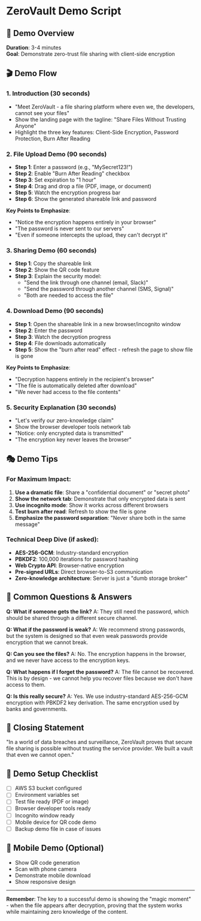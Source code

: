 # ZeroVault Demo Script

## 🎯 Demo Overview
**Duration**: 3-4 minutes  
**Goal**: Demonstrate zero-trust file sharing with client-side encryption

## 🎬 Demo Flow

### 1. Introduction (30 seconds)
- "Meet ZeroVault - a file sharing platform where even we, the developers, cannot see your files"
- Show the landing page with the tagline: "Share Files Without Trusting Anyone"
- Highlight the three key features: Client-Side Encryption, Password Protection, Burn After Reading

### 2. File Upload Demo (90 seconds)
- **Step 1**: Enter a password (e.g., "MySecret123!")
- **Step 2**: Enable "Burn After Reading" checkbox
- **Step 3**: Set expiration to "1 hour"
- **Step 4**: Drag and drop a file (PDF, image, or document)
- **Step 5**: Watch the encryption progress bar
- **Step 6**: Show the generated shareable link and password

**Key Points to Emphasize**:
- "Notice the encryption happens entirely in your browser"
- "The password is never sent to our servers"
- "Even if someone intercepts the upload, they can't decrypt it"

### 3. Sharing Demo (60 seconds)
- **Step 1**: Copy the shareable link
- **Step 2**: Show the QR code feature
- **Step 3**: Explain the security model:
  - "Send the link through one channel (email, Slack)"
  - "Send the password through another channel (SMS, Signal)"
  - "Both are needed to access the file"

### 4. Download Demo (90 seconds)
- **Step 1**: Open the shareable link in a new browser/incognito window
- **Step 2**: Enter the password
- **Step 3**: Watch the decryption progress
- **Step 4**: File downloads automatically
- **Step 5**: Show the "burn after read" effect - refresh the page to show file is gone

**Key Points to Emphasize**:
- "Decryption happens entirely in the recipient's browser"
- "The file is automatically deleted after download"
- "We never had access to the file contents"

### 5. Security Explanation (30 seconds)
- "Let's verify our zero-knowledge claim"
- Show the browser developer tools network tab
- "Notice: only encrypted data is transmitted"
- "The encryption key never leaves the browser"

## 🎭 Demo Tips

### For Maximum Impact:
1. **Use a dramatic file**: Share a "confidential document" or "secret photo"
2. **Show the network tab**: Demonstrate that only encrypted data is sent
3. **Use incognito mode**: Show it works across different browsers
4. **Test burn after read**: Refresh to show the file is gone
5. **Emphasize the password separation**: "Never share both in the same message"

### Technical Deep Dive (if asked):
- **AES-256-GCM**: Industry-standard encryption
- **PBKDF2**: 100,000 iterations for password hashing
- **Web Crypto API**: Browser-native encryption
- **Pre-signed URLs**: Direct browser-to-S3 communication
- **Zero-knowledge architecture**: Server is just a "dumb storage broker"

## 🚨 Common Questions & Answers

**Q: What if someone gets the link?**
A: They still need the password, which should be shared through a different secure channel.

**Q: What if the password is weak?**
A: We recommend strong passwords, but the system is designed so that even weak passwords provide encryption that we cannot break.

**Q: Can you see the files?**
A: No. The encryption happens in the browser, and we never have access to the encryption keys.

**Q: What happens if I forget the password?**
A: The file cannot be recovered. This is by design - we cannot help you recover files because we don't have access to them.

**Q: Is this really secure?**
A: Yes. We use industry-standard AES-256-GCM encryption with PBKDF2 key derivation. The same encryption used by banks and governments.

## 🎯 Closing Statement

"In a world of data breaches and surveillance, ZeroVault proves that secure file sharing is possible without trusting the service provider. We built a vault that even we cannot open."

## 🔧 Demo Setup Checklist

- [ ] AWS S3 bucket configured
- [ ] Environment variables set
- [ ] Test file ready (PDF or image)
- [ ] Browser developer tools ready
- [ ] Incognito window ready
- [ ] Mobile device for QR code demo
- [ ] Backup demo file in case of issues

## 📱 Mobile Demo (Optional)

- Show QR code generation
- Scan with phone camera
- Demonstrate mobile download
- Show responsive design

---

**Remember**: The key to a successful demo is showing the "magic moment" - when the file appears after decryption, proving that the system works while maintaining zero knowledge of the content.
